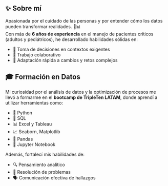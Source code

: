 ## ✨ Sobre mí

Apasionada por el cuidado de las personas y por entender cómo los datos pueden transformar realidades. 🧠📊  
Con más de **6 años de experiencia** en el manejo de pacientes críticos (adultos y pediátricos), he desarrollado habilidades sólidas en:

- 🧩 Toma de decisiones en contextos exigentes  
- 🤝 Trabajo colaborativo  
- 🔄 Adaptación rápida a cambios y retos complejos

## 🎓 Formación en Datos

Mi curiosidad por el análisis de datos y la optimización de procesos me llevó a formarme en el **bootcamp de TripleTen LATAM**, donde aprendí a utilizar herramientas como:

- 🐍 Python  
- 🧮 SQL  
- 📊 Excel y Tableau  
- 📈 Seaborn, Matplotlib  
- 🐼 Pandas  
- 📓 Jupyter Notebook  

Además, fortalecí mis habilidades de:

- 🔍 Pensamiento analítico  
- 🧠 Resolución de problemas  
- 🗣️ Comunicación efectiva de hallazgos

